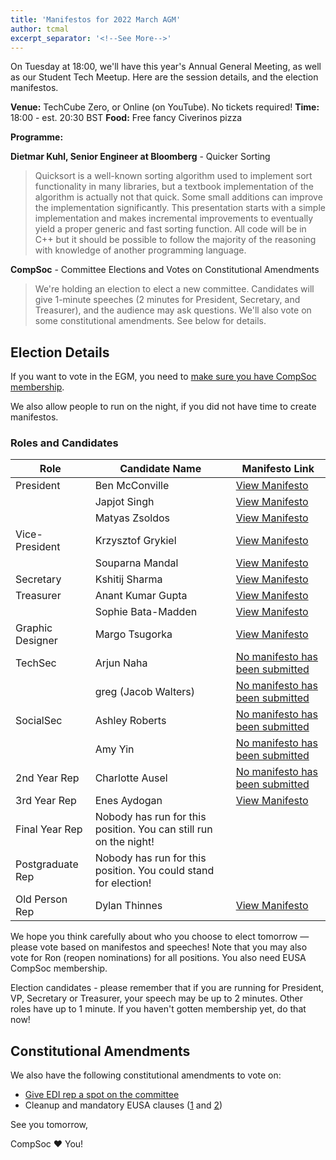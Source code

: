 ```yaml
---
title: 'Manifestos for 2022 March AGM'
author: tcmal
excerpt_separator: '<!--See More-->'
---
```


On Tuesday at 18:00, we'll have this year's Annual General Meeting, as well as our Student Tech Meetup. Here are the session details, and the election manifestos.

**Venue:** TechCube Zero, or Online (on YouTube). No tickets required!
**Time:** 18:00 - est. 20:30 BST
**Food:** Free fancy Civerinos pizza

**Programme:**

**Dietmar Kuhl, Senior Engineer at Bloomberg** - Quicker Sorting

> Quicksort is a well-known sorting algorithm used to implement sort functionality in many libraries, but a textbook implementation of the algorithm is actually not that quick. Some small additions can improve the implementation significantly. This presentation starts with a simple implementation and makes incremental improvements to eventually yield a proper generic and fast sorting function. All code will be in C++ but it should be possible to follow the majority of the reasoning with knowledge of another programming language.

**CompSoc** - Committee Elections and Votes on Constitutional Amendments

> We're holding an election to elect a new committee. Candidates will give 1-minute speeches (2 minutes for President, Secretary, and Treasurer), and the audience may ask questions. We'll also vote on some constitutional amendments. See below for details.

## Election Details

If you want to vote in the EGM, you need to [make sure you have CompSoc membership](/join).

We also allow people to run on the night, if you did not have time to create manifestos.

### Roles and Candidates

| Role             | Candidate Name                                                    | Manifesto Link                                                                                                                                        |
| ---------------- | ----------------------------------------------------------------- | ----------------------------------------------------------------------------------------------------------------------------------------------------- |
| President        | Ben McConville                                                    | [View Manifesto](https://drive.google.com/file/d/1v-8qVjA54eogGSR0-Hk5ddOKhX2qXxkz/view?usp=sharing)                                                  |
|                  | Japjot Singh                                                      | [View Manifesto](https://drive.google.com/file/d/1vkmOlf_ipCPkV0hbai1uT6vbg6496h6d/view?usp=sharing)                                                  |
|                  | Matyas Zsoldos                                                    | [View Manifesto](https://drive.google.com/file/d/13reSwzL-ULALZcAMmxpfftzbSGUZuZ49/view?usp=sharing)                                                  |
| Vice-President   | Krzysztof Grykiel                                                 | [View Manifesto](https://drive.google.com/file/d/1uY52sBFC9vGeltMCyPf4ajypngrFPgj9/view?usp=sharing)                                                  |
|                  | Souparna Mandal                                                   | [View Manifesto](https://drive.google.com/file/d/1LXYHX3ye4PyNCDolv9J4zZC8Qd3EPa1z/view?usp=sharing)                                                  |
| Secretary        | Kshitij Sharma                                                    | [View Manifesto](https://drive.google.com/file/d/1rjdBtMVyn3abnn1AjSQ4zVN5zobRnmo9/view?usp=sharing)                                                  |
| Treasurer        | Anant Kumar Gupta                                                 | [View Manifesto](https://docs.google.com/document/d/1dZAtE_Z1NAKXahjNk5PNXkjwC_21h6XL/edit?usp=sharing&ouid=104228964260875901956&rtpof=true&sd=true) |
|                  | Sophie Bata-Madden                                                | [View Manifesto](https://drive.google.com/file/d/1L14ur0sqEEva7oo6c7Gkm7OpAAy4pk4N/view?usp=sharing)                                                  |
| Graphic Designer | Margo Tsugorka                                                    | [View Manifesto](https://drive.google.com/file/d/1ZYyV4ymquExw9jdotU_rhuOQkmsanRX8/view?usp=sharing)                                                  |
| TechSec          | Arjun Naha                                                        | [No manifesto has been submitted](#)                                                                                                                  |
|                  | greg (Jacob Walters)                                              | [No manifesto has been submitted](#)                                                                                                                  |
| SocialSec        | Ashley Roberts                                                    | [No manifesto has been submitted](#)                                                                                                                  |
|                  | Amy Yin                                                           | [No manifesto has been submitted](#)                                                                                                                  |
| 2nd Year Rep     | Charlotte Ausel                                                   | [No manifesto has been submitted](#)                                                                                                                  |
| 3rd Year Rep     | Enes Aydogan                                                      | [View Manifesto](https://drive.google.com/file/d/1BNAOw9XFbx8HkmNy9uHEOAQy6rl0ST9u/view?usp=sharing)                                                  |
| Final Year Rep   | Nobody has run for this position. You can still run on the night! |
| Postgraduate Rep | Nobody has run for this position. You could stand for election!   |
| Old Person Rep   | Dylan Thinnes                                                     | [View Manifesto](https://drive.google.com/file/d/1N2LIqE1FQrAAKzqTVRQsJaXvHBi1JVid/view?usp=sharing)                                                  |

We hope you think carefully about who you choose to elect tomorrow — please vote based on manifestos and speeches! Note that you may also vote for Ron (reopen nominations) for all positions. You also need EUSA CompSoc membership.

Election candidates - please remember that if you are running for President, VP, Secretary or Treasurer, your speech may be up to 2 minutes. Other roles have up to 1 minute. If you haven't gotten membership yet, do that now!

## Constitutional Amendments

We also have the following constitutional amendments to vote on:

- [Give EDI rep a spot on the committee](https://github.com/compsoc-edinburgh/constitution/pull/32)
- Cleanup and mandatory EUSA clauses ([1](https://github.com/compsoc-edinburgh/constitution/pull/31) and [2](https://github.com/compsoc-edinburgh/constitution/pull/33))

See you tomorrow,

CompSoc ❤ You!

